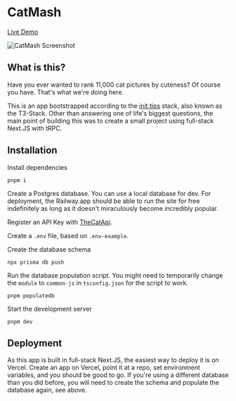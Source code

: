 # CatMash

[Live Demo](https://catmash.c-ehrlich.dev)

![CatMash Screenshot](https://user-images.githubusercontent.com/8353666/175953666-74e94b19-8bcf-4227-8eb4-607e1b6fa00e.png)

## What is this?
Have you ever wanted to rank 11,000 cat pictures by cuteness? Of course you have. That's what we're doing here.

This is an app bootstrapped according to the [init.tips](https://init.tips) stack, also known as the T3-Stack. Other than answering one of life's biggest questions, the main point of building this was to create a small project using full-stack Next.JS with tRPC.

## Installation
Install dependencies
```
pnpm i
```

Create a Postgres database. You can use a local database for dev. For deployment, the Railway.app should be able to run the site for free indefinitely as long as it doesn't miraculously become incredibly popular.

Register an API Key with [TheCatApi](https://docs.thecatapi.com/).

Create a `.env` file, based on `.env-example`.

Create the database schema
```
npx prisma db push
```

Run the database population script. You might need to temporarily change the `module` to `common-js` in `tsconfig.json` for the script to work.
```
pnpm populatedb
```

Start the development server
```
pnpm dev
```

## Deployment
As this app is built in full-stack Next.JS, the easiest way to deploy it is on Vercel. Create an app on Vercel, point it at a repo, set environment variables, and you should be good to go. If you're using a different database than you did before, you will need to create the schema and populate the database again, see above.
